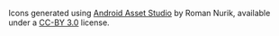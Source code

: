 Icons generated using [Android Asset Studio](http://romannurik.github.io/AndroidAssetStudio/index.html) by Roman Nurik, available under a [CC-BY 3.0](http://creativecommons.org/licenses/by/3.0/) license.